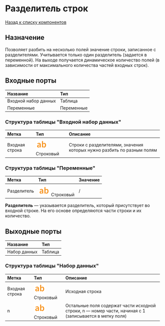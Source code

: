 # Разделитель строк

[Назад к списку компонентов](../README.md)

## Назначение

Позволяет разбить на несколько полей значение строки, записанное с разделителями. Учитывается только один разделитель (задается в переменной). На выходе получается динамическое количество полей (в зависимости от максимального количества частей входных строк).

## Входные порты

| Название             | Тип        |
|:---------------------|:-----------|
| Входной набор данных | Таблица    |
| Переменные           | Переменные |

### Структура таблицы "Входной набор данных"

| Метка          | Тип                             | Описание                                                               |
|:---------------|:--------------------------------|:-----------------------------------------------------------------------|
| Входная строка | ![](./img/string.svg) Строковый | Строки с разделителями, значения которых нужно разбить по разным полям |

### Структура таблицы "Переменные"

| Метка       | Тип                             | Значение    |
|:------------|:--------------------------------|:------------|
| Разделитель | ![](./img/string.svg) Строковый | /           |

**Разделитель** — указывается разделитель, который присутствует во входной строке. На его основе определяются части строки и их количество.

## Выходные порты

| Название     | Тип     |
|:-------------|:--------|
| Набор данных | Таблица |

### Структура таблицы "Набор данных"

| Метка          | Тип                             | Описание                                                                                                |
|:---------------|:--------------------------------|:--------------------------------------------------------------------------------------------------------|
| Входная строка | ![](./img/string.svg) Строковый | Исходная строка                                                                                         |
| n              | ![](./img/string.svg) Строковый | Остальные поля содержат части исходной строки, n — номер части, начиная с 1 (записывается в метку поля) |
